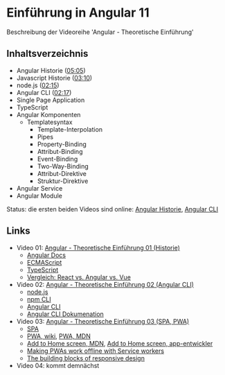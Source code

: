# Einführung in Angular 11

Beschreibung der Videoreihe 'Angular - Theoretische Einführung'

## Inhaltsverzeichnis

*  Angular Historie ([05:05](https://youtu.be/fYrFEIoWgqM?t=125))
*  Javascript Historie ([03:10](https://youtu.be/fYrFEIoWgqM?t=190))
*  node.js ([02:15](https://youtu.be/xYxAyjoPcoA?t=15))
*  Angular CLI ([02:17](https://youtu.be/xYxAyjoPcoA?t=137))
*  Single Page Application
*  TypeScript
*  Angular Komponenten
   *  Templatesyntax
      *  Template-Interpolation
      *  Pipes
      *  Property-Binding 
      *  Attribut-Binding
      *  Event-Binding
      *  Two-Way-Binding
      *  Attribut-Direktive 
      *  Struktur-Direktive 
*  Angular Service
*  Angular Module

Status: die ersten beiden Videos sind online: [Angular Historie](https://www.youtube.com/watch?v=fYrFEIoWgqM), [Angular CLI](https://www.youtube.com/watch?v=xYxAyjoPcoA)

## Links

*  Video 01: [Angular - Theoretische Einführung 01 (Historie)](https://www.youtube.com/watch?v=fYrFEIoWgqM)
   *  [Angular Docs](https://angular.io/docs)
   *  [ECMAScript](https://www.ecma-international.org/publications-and-standards/standards/)
   *  [TypeScript](https://www.typescriptlang.org/)
   *  [Vergleich: React vs. Angular vs. Vue](https://academind.com/tutorials/angular-vs-react-vs-vue-my-thoughts/)
*  Video 02: [Angular - Theoretische Einführung 02 (Angular CLI)](https://www.youtube.com/watch?v=xYxAyjoPcoA)
   *  [node.js](https://nodejs.org/de/)
   *  [npm CLI](https://docs.npmjs.com/cli/v7/commands/npm)
   *  [Angular CLI](https://cli.angular.io/)
   *  [Angular CLI Dokumenation](https://angular.io/cli)
*  Video 03: [Angular - Theoretische Einführung 03 (SPA, PWA)](https://youtu.be/a6zg3_tOzWk)
   *  [SPA](https://de.wikipedia.org/wiki/Single-Page-Webanwendung)
   *  [PWA, wiki](https://de.wikipedia.org/wiki/Progressive_Web_App), [PWA, MDN](https://developer.mozilla.org/en-US/docs/Web/Progressive_web_apps)
   *  [Add to Home screen, MDN](https://developer.mozilla.org/en-US/docs/Web/Progressive_web_apps/Add_to_home_screen), [Add to Home screen, app-entwickler](https://app-entwickler-verzeichnis.de/app-news/13-programmierung-a-developer-tools/637-add-to-homescreen-progressive-web-apps-vorteile-und-nachteile)
   *  [Making PWAs work offline with Service workers](https://developer.mozilla.org/en-US/docs/Web/Progressive_web_apps/Offline_Service_workers)
   *  [The building blocks of responsive design](https://developer.mozilla.org/en-US/docs/Web/Progressive_web_apps/Responsive/responsive_design_building_blocks)
*  Video 04: kommt demnächst
